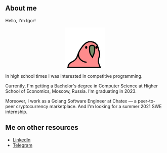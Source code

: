 ## About me

Hello, I'm Igor!

<p align="center">
  <img src="https://github.com/LoDThe/LoDThe/blob/main/slowparrot.gif?raw=true">
</p>

In high school times I was interested in competitive programming.

Currently, I'm getting a Bachelor's degree in Computer Science at Higher School of Economics, Moscow, Russia. I'm graduating in 2023.

Moreover, I work as a Golang Software Engineer at Chatex &mdash; a peer-to-peer cryptocurrency marketplace. And I'm looking for a summer 2021 SWE internship.

## Me on other resources
- [LinkedIn](https://www.linkedin.com/in/baliukigor)
- [Telegram](https://t.me/lodthe)
